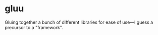 # gluu
Gluing together a bunch of different libraries for ease of use—I guess a precursor to a "framework".
